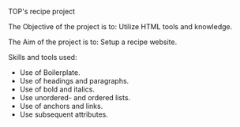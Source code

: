 

TOP's recipe project

The Objective of the project is to: 
    Utilize HTML tools and knowledge.

The Aim of the project is to:
    Setup a recipe website.

Skills and tools used:
- Use of Boilerplate. 
- Use of headings and paragraphs.
- Use of bold and italics.
- Use unordered- and ordered lists.
- Use of anchors and links.
- Use subsequent attributes.  